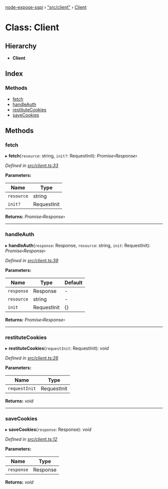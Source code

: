[node-expose-sspi](../README.md) › ["src/client"](../modules/_src_client_.md) › [Client](_src_client_.client.md)

# Class: Client

## Hierarchy

* **Client**

## Index

### Methods

* [fetch](_src_client_.client.md#fetch)
* [handleAuth](_src_client_.client.md#handleauth)
* [restituteCookies](_src_client_.client.md#restitutecookies)
* [saveCookies](_src_client_.client.md#savecookies)

## Methods

###  fetch

▸ **fetch**(`resource`: string, `init?`: RequestInit): *Promise‹Response›*

*Defined in [src/client.ts:33](https://github.com/jlguenego/node-expose-sspi/blob/502a4fd/src/client.ts#L33)*

**Parameters:**

Name | Type |
------ | ------ |
`resource` | string |
`init?` | RequestInit |

**Returns:** *Promise‹Response›*

___

###  handleAuth

▸ **handleAuth**(`response`: Response, `resource`: string, `init`: RequestInit): *Promise‹Response›*

*Defined in [src/client.ts:39](https://github.com/jlguenego/node-expose-sspi/blob/502a4fd/src/client.ts#L39)*

**Parameters:**

Name | Type | Default |
------ | ------ | ------ |
`response` | Response | - |
`resource` | string | - |
`init` | RequestInit | {} |

**Returns:** *Promise‹Response›*

___

###  restituteCookies

▸ **restituteCookies**(`requestInit`: RequestInit): *void*

*Defined in [src/client.ts:26](https://github.com/jlguenego/node-expose-sspi/blob/502a4fd/src/client.ts#L26)*

**Parameters:**

Name | Type |
------ | ------ |
`requestInit` | RequestInit |

**Returns:** *void*

___

###  saveCookies

▸ **saveCookies**(`response`: Response): *void*

*Defined in [src/client.ts:12](https://github.com/jlguenego/node-expose-sspi/blob/502a4fd/src/client.ts#L12)*

**Parameters:**

Name | Type |
------ | ------ |
`response` | Response |

**Returns:** *void*
